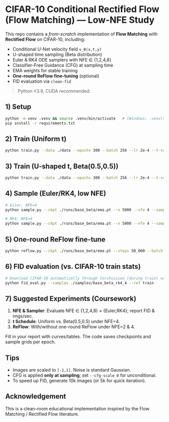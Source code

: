 # CIFAR-10 Conditional Rectified Flow (Flow Matching) — Low-NFE Study

This repo contains a *from-scratch* implementation of **Flow Matching** with **Rectified Flow** on CIFAR-10, including:
- Conditional U-Net velocity field `v_θ(x,t,y)`
- U-shaped time sampling (Beta distribution)
- Euler & RK4 ODE samplers with NFE ∈ {1,2,4,8}
- Classifier-Free Guidance (CFG) at sampling time
- EMA weights for stable training
- **One-round ReFlow fine-tuning** (optional)
- FID evaluation via `clean-fid`

> Python ≥3.9, CUDA recommended.


## 1) Setup

```bash
python -m venv .venv && source .venv/bin/activate   # (Windows: .venv\Scripts\activate)
pip install -r requirements.txt
```

## 2) Train (Uniform t)

```bash
python train.py --data ./data --epochs 300 --batch 256 --lr 2e-4 --t-schedule uniform   --save-dir ./runs/base_uniform --ema 0.999 --drop-prob 0.1
```

## 3) Train (U-shaped t, Beta(0.5,0.5))

```bash
python train.py --data ./data --epochs 300 --batch 256 --lr 2e-4 --t-schedule beta --beta-a 0.5 --beta-b 0.5   --save-dir ./runs/base_beta --ema 0.999 --drop-prob 0.1
```

## 4) Sample (Euler/RK4, low NFE)

```bash
# Euler, NFE=4
python sample.py --ckpt ./runs/base_beta/ema.pt --n 5000 --nfe 4 --sampler euler --cfg-scale 2.0   --out ./samples/base_beta_euler4

# RK4, NFE=4
python sample.py --ckpt ./runs/base_beta/ema.pt --n 5000 --nfe 4 --sampler rk4 --cfg-scale 2.0   --out ./samples/base_beta_rk4_4
```

## 5) One-round ReFlow fine-tune

```bash
python reflow.py --ckpt ./runs/base_beta/ema.pt --steps 50_000 --batch 256 --lr 1e-4   --save-dir ./runs/reflow_beta --t-schedule beta --beta-a 0.5 --beta-b 0.5
```

## 6) FID evaluation (vs. CIFAR-10 train stats)

```bash
# Download CIFAR-10 automatically through torchvision (during train) or beforehand.
python fid_eval.py --samples ./samples/base_beta_rk4_4 --ref train
```

## 7) Suggested Experiments (Coursework)

1. **NFE & Sampler**: Evaluate NFE ∈ {1,2,4,8} × {Euler,RK4}; report FID & imgs/sec.
2. **t Schedule**: Uniform vs. Beta(0.5,0.5) under NFE=4.
3. **ReFlow**: With/without one-round ReFlow under NFE=2 & 4.

Fill in your report with curves/tables. The code saves checkpoints and sample grids per epoch.

## Tips
- Images are scaled to `[-1,1]`. Noise is standard Gaussian.
- CFG is applied **only at sampling**; set `--cfg-scale 0` for unconditional.
- To speed up FID, generate 10k images (or 5k for quick iteration).

## Acknowledgement
This is a clean-room educational implementation inspired by the Flow Matching / Rectified Flow literature.
